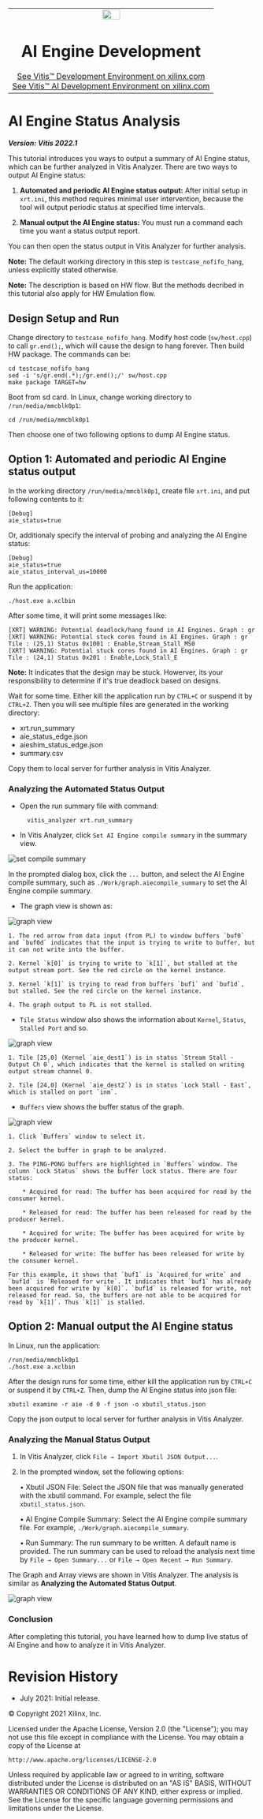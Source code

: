 ﻿</table>
<table class="sphinxhide" width="100%">
 <tr width="100%">
    <td align="center"><img src="https://raw.githubusercontent.com/Xilinx/Image-Collateral/main/xilinx-logo.png" width="30%"/><h1>AI Engine Development</h1>
    <a href="https://www.xilinx.com/products/design-tools/vitis.html">See Vitis™ Development Environment on xilinx.com</br></a>
    <a href="https://www.xilinx.com/products/design-tools/vitis/vitis-ai.html">See Vitis™ AI Development Environment on xilinx.com</a>
    </td>
 </tr>
</table>

# AI Engine Status Analysis

***Version: Vitis 2022.1***

This tutorial introduces you ways to output a summary of AI Engine status, which can be further analyzed in Vitis Analyzer. There are two ways to output AI Engine status:

1. **Automated and periodic AI Engine status output:** After initial setup in `xrt.ini`, this method requires minimal user intervention, because the tool will output periodic status at specified time intervals.

2. **Manual output the AI Engine status:** You must run a command each time you want a status output report.

You can then open the status output in Vitis Analyzer for further analysis.

**Note:** The default working directory in this step is `testcase_nofifo_hang`, unless explicitly stated otherwise.

**Note:** The description is based on HW flow. But the methods decribed in this tutorial also apply for HW Emulation flow.

## **Design Setup and Run**

Change directory to `testcase_nofifo_hang`. Modify host code (`sw/host.cpp`) to call `gr.end();`, which will cause the design to hang forever. Then build HW package. The commands can be:

	cd testcase_nofifo_hang
	sed -i 's/gr.end(.*);/gr.end();/' sw/host.cpp
	make package TARGET=hw

Boot from sd card. In Linux, change working directory to `/run/media/mmcblk0p1`:

	cd /run/media/mmcblk0p1

Then choose one of two following options to dump AI Engine status.

## **Option 1: Automated and periodic AI Engine status output**

In the working directory `/run/media/mmcblk0p1`, create file `xrt.ini`, and put following contents to it:

	[Debug]
	aie_status=true

Or, additionaly specify the interval of probing and analyzing the AI Engine status:

	[Debug]
	aie_status=true
	aie_status_interval_us=10000

Run the application:
	
	./host.exe a.xclbin

After some time, it will print some messages like:

	[XRT] WARNING: Potential deadlock/hang found in AI Engines. Graph : gr
	[XRT] WARNING: Potential stuck cores found in AI Engines. Graph : gr Tile : (25,1) Status 0x1001 : Enable,Stream_Stall_MS0
	[XRT] WARNING: Potential stuck cores found in AI Engines. Graph : gr Tile : (24,1) Status 0x201 : Enable,Lock_Stall_E

**Note:** It indicates that the design may be stuck. Howerver, its your responsibility to determine if it's true deadlock based on designs. 

Wait for some time. Either kill the application run by `CTRL+C` or suspend it by `CTRL+Z`. Then you will see multiple files are generated in the working directory:

* xrt.run_summary
* aie_status_edge.json
* aieshim_status_edge.json
* summary.csv

Copy them to local server for further analysis in Vitis Analyzer. 

### **Analyzing the Automated Status Output**

* Open the run summary file with command:

		vitis_analyzer xrt.run_summary

* In Vitis Analyzer, click `Set AI Engine compile summary` in the summary view. 

![set compile summary](./images/aie_status1.PNG)

In the prompted dialog box, click the `...` button, and select the AI Engine compile summary, such as `./Work/graph.aiecompile_summary` to set the AI Engine compile summary. 

* The graph view is shown as:

![graph view](./images/aie_status2.PNG)

	1. The red arrow from data input (from PL) to window buffers `buf0` and `buf0d` indicates that the input is trying to write to buffer, but it can not write into the buffer. 
	
	2. Kernel `k[0]` is trying to write to `k[1]`, but stalled at the output stream port. See the red circle on the kernel instance.

	3. Kernel `k[1]` is trying to read from buffers `buf1` and `buf1d`, but stalled. See the red circle on the kernel instance.

	4. The graph output to PL is not stalled. 

* `Tile Status` window also shows the information about `Kernel`, `Status`, `Stalled Port` and so. 

![graph view](./images/aie_status3.PNG)


	1. Tile [25,0] (Kernel `aie_dest1`) is in status `Stream Stall - Output Ch 0`, which indicates that the kernel is stalled on writing output stream channel 0. 

	2. Tile [24,0] (Kernel `aie_dest2`) is in status `Lock Stall - East`, which is stalled on port `inm`. 

* `Buffers` view shows the buffer status of the graph. 

![graph view](./images/aie_status4.PNG)

	1. Click `Buffers` window to select it.

	2. Select the buffer in graph to be analyzed.

	3. The PING-PONG buffers are highlighted in `Buffers` window. The column `Lock Status` shows the buffer lock status. There are four status:
			
		* Acquired for read: The buffer has been acquired for read by the consumer kernel.

		* Released for read: The buffer has been released for read by the producer kernel.

		* Acquired for write: The buffer has been acquired for write by the producer kernel.

		* Released for write: The buffer has been released for write by the consumer kernel.

	For this example, it shows that `buf1` is `Acquired for write` and `buf1d` is `Released for write`. It indicates that `buf1` has already been acquired for write by `k[0]`. `buf1d` is released for write, not released for read. So, the buffers are not able to be acquired for read by `k[1]`. Thus `k[1]` is stalled. 

## **Option 2: Manual output the AI Engine status**

In Linux, run the application:
	
	/run/media/mmcblk0p1
	./host.exe a.xclbin

After the design runs for some time, either kill the application run by `CTRL+C` or suspend it by `CTRL+Z`. Then, dump the AI Engine status into json file:

	xbutil examine -r aie -d 0 -f json -o xbutil_status.json
	 
Copy the json output to local server for further analysis in Vitis Analyzer. 

### **Analyzing the Manual Status Output**

1. In Vitis Analyzer, click `File → Import Xbutil JSON Output...`.

2. In the prompted window, set the following options:

	• Xbutil JSON File: Select the JSON file that was manually generated with the xbutil command. For example, select the file `xbutil_status.json`.

	• AI Engine Compile Summary: Select the AI Engine compile summary file. For example, `./Work/graph.aiecompile_summary`.

	• Run Summary: The run summary to be written. A default name is provided. The run summary can be used to reload the analysis next time by `File → Open Summary...` or `File → Open Recent → Run Summary`.

The Graph and Array views are shown in Vitis Analyzer. The analysis is similar as **Analyzing the Automated Status Output**.

![graph view](./images/aie_status5.PNG)

### Conclusion

After completing this tutorial, you have learned how to dump live status of AI Engine and how to analyze it in Vitis Analyzer.


# Revision History

- July 2021: Initial release.


© Copyright 2021 Xilinx, Inc.

Licensed under the Apache License, Version 2.0 (the "License"); you may not use this file except in compliance with the License. You may obtain a copy of the License at

  ```
  http://www.apache.org/licenses/LICENSE-2.0
  ```

Unless required by applicable law or agreed to in writing, software distributed under the License is distributed on an "AS IS" BASIS, WITHOUT WARRANTIES OR CONDITIONS OF ANY KIND, either express or implied. See the License for the specific language governing permissions and limitations under the License.
